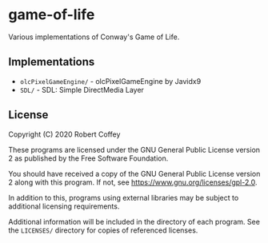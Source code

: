# game-of-life

Various implementations of Conway's Game of Life.

## Implementations

- `olcPixelGameEngine/` - olcPixelGameEngine by Javidx9
- `SDL/` - SDL: Simple DirectMedia Layer

## License

Copyright (C) 2020 Robert Coffey

These programs are licensed under the GNU General Public License version 2 as
published by the Free Software Foundation.

You should have received a copy of the GNU General Public License version 2
along with this program. If not, see <https://www.gnu.org/licenses/gpl-2.0>.

In addition to this, programs using external libraries may be subject to
additional licensing requirements.

Additional information will be included in the directory of each program. See
the `LICENSES/` directory for copies of referenced licenses.
